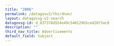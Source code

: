 ```yaml
---
title: "2006"
permalink: /datagovv2/thirdnav/
layout: datagovsg-v2-search
datagovsg-id: d_837378d554e49c540129b5ced2073ac0
description: ""
third_nav_title: Advertisements
default_field: Subject
---
```

